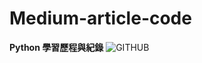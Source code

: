 # Medium-article-code
**Python 學習歷程與紀錄**
![GITHUB](https://368107-1872993-raikfcquaxqncofqfm.stackpathdns.com/wp-content/uploads/2021/02/medium-1024x254.png)



